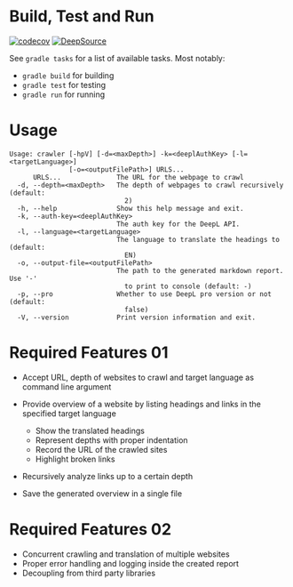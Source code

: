# Build, Test and Run

[![codecov](https://codecov.io/gh/fhilgers/webcrawler/branch/main/graph/badge.svg?token=GS2ZG1J24T)](https://codecov.io/gh/fhilgers/webcrawler)
[![DeepSource](https://deepsource.io/gh/fhilgers/webcrawler.svg/?label=active+issues&show_trend=true&token=n730zCzcQNFMGZRKJAfE__Ha)](https://deepsource.io/gh/fhilgers/webcrawler/?ref=repository-badge)

See `gradle tasks` for a list of available tasks. Most notably:

- `gradle build` for building
- `gradle test` for testing
- `gradle run` for running

# Usage

```
Usage: crawler [-hpV] [-d=<maxDepth>] -k=<deeplAuthKey> [-l=<targetLanguage>]
               [-o=<outputFilePath>] URLS...
      URLS...              The URL for the webpage to crawl
  -d, --depth=<maxDepth>   The depth of webpages to crawl recursively (default:
                             2)
  -h, --help               Show this help message and exit.
  -k, --auth-key=<deeplAuthKey>
                           The auth key for the DeepL API.
  -l, --language=<targetLanguage>
                           The language to translate the headings to (default:
                             EN)
  -o, --output-file=<outputFilePath>
                           The path to the generated markdown report. Use '-'
                             to print to console (default: -)
  -p, --pro                Whether to use DeepL pro version or not (default:
                             false)
  -V, --version            Print version information and exit.
```

# Required Features 01

- Accept URL, depth of websites to crawl and target language as command line argument
- Provide overview of a website by listing headings and links in the specified target language

  - Show the translated headings
  - Represent depths with proper indentation
  - Record the URL of the crawled sites
  - Highlight broken links

- Recursively analyze links up to a certain depth
- Save the generated overview in a single file

# Required Features 02

- Concurrent crawling and translation of multiple websites
- Proper error handling and logging inside the created report
- Decoupling from third party libraries
